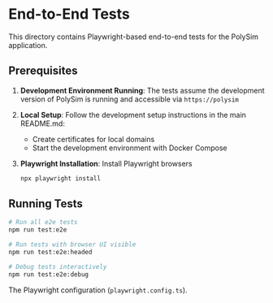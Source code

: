 # End-to-End Tests

This directory contains Playwright-based end-to-end tests for the PolySim application.

## Prerequisites

1. **Development Environment Running**: The tests assume the development version of PolySim is running and accessible via `https://polysim`

2. **Local Setup**: Follow the development setup instructions in the main README.md:
    - Create certificates for local domains
    - Start the development environment with Docker Compose

3. **Playwright Installation**: Install Playwright browsers
    ```bash
    npx playwright install
    ```

## Running Tests

```bash
# Run all e2e tests
npm run test:e2e

# Run tests with browser UI visible
npm run test:e2e:headed

# Debug tests interactively
npm run test:e2e:debug
```

The Playwright configuration (`playwright.config.ts`).
